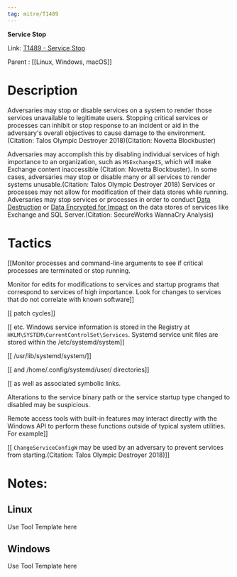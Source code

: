 ```yaml
---
tag: mitre/T1489
---
```


**Service Stop**

Link: [T1489 - Service Stop](https://attack.mitre.org/techniques/T1489)

Parent : [[Linux, Windows, macOS]]


# Description

Adversaries may stop or disable services on a system to render those services unavailable to legitimate users. Stopping critical services or processes can inhibit or stop response to an incident or aid in the adversary's overall objectives to cause damage to the environment.(Citation: Talos Olympic Destroyer 2018)(Citation: Novetta Blockbuster) 

Adversaries may accomplish this by disabling individual services of high importance to an organization, such as <code>MSExchangeIS</code>, which will make Exchange content inaccessible (Citation: Novetta Blockbuster). In some cases, adversaries may stop or disable many or all services to render systems unusable.(Citation: Talos Olympic Destroyer 2018) Services or processes may not allow for modification of their data stores while running. Adversaries may stop services or processes in order to conduct [Data Destruction](https://attack.mitre.org/techniques/T1485) or [Data Encrypted for Impact](https://attack.mitre.org/techniques/T1486) on the data stores of services like Exchange and SQL Server.(Citation: SecureWorks WannaCry Analysis)

# Tactics


[[Monitor processes and command-line arguments to see if critical processes are terminated or stop running.

Monitor for edits for modifications to services and startup programs that correspond to services of high importance. Look for changes to services that do not correlate with known software]]

[[ patch cycles]]

[[ etc. Windows service information is stored in the Registry at <code>HKLM\SYSTEM\CurrentControlSet\Services</code>. Systemd service unit files are stored within the /etc/systemd/system]]

[[ /usr/lib/systemd/system/]]

[[ and /home/.config/systemd/user/ directories]]

[[ as well as associated symbolic links.

Alterations to the service binary path or the service startup type changed to disabled may be suspicious.

Remote access tools with built-in features may interact directly with the Windows API to perform these functions outside of typical system utilities. For example]]

[[ <code>ChangeServiceConfigW</code> may be used by an adversary to prevent services from starting.(Citation: Talos Olympic Destroyer 2018)]]


# Notes:

## Linux

Use Tool Template here

## Windows

Use Tool Template here